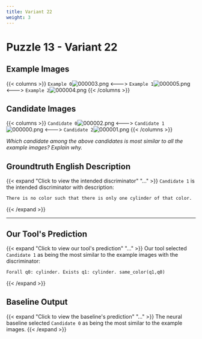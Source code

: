 ```yaml
---
title: Variant 22
weight: 3
---
```


# Puzzle 13 - Variant 22

## Example Images
{{< columns >}}
`Example 0`![000003.png](/clevr-variants/breaking/fovariant-22/render/images/CLEVR_val_000003.png)
<--->
`Example 1`![000005.png](/clevr-variants/breaking/fovariant-22/render/images/CLEVR_val_000005.png)
<--->
`Example 2`![000004.png](/clevr-variants/breaking/fovariant-22/render/images/CLEVR_val_000004.png)
{{< /columns >}}

## Candidate Images
{{< columns >}}
`Candidate 0`![000002.png](/clevr-variants/breaking/fovariant-22/render/images/CLEVR_val_000002.png)
<--->
`Candidate 1`![000000.png](/clevr-variants/breaking/fovariant-22/render/images/CLEVR_val_000000.png)
<--->
`Candidate 2`![000001.png](/clevr-variants/breaking/fovariant-22/render/images/CLEVR_val_000001.png)
{{< /columns >}}

*Which candidate among the above candidates is most similar to all the example images? Explain why.*

## Groundtruth English Description

{{< expand "Click to view the intended discriminator" "..." >}}
`Candidate 1` is the intended discriminator with description:
```plaintext 
There is no color such that there is only one cylinder of that color.
```
{{< /expand >}}

---



## Our Tool's Prediction

{{< expand "Click to view our tool's prediction" "..." >}}
Our tool selected `Candidate 1` as being the most similar to the example images with the discriminator:
```plaintext
Forall q0: cylinder. Exists q1: cylinder. same_color(q1,q0)
```
{{< /expand >}}



## Baseline Output

{{< expand "Click to view the baseline's prediction" "..." >}}
The neural baseline selected `Candidate 0` as being the most similar to the example images.
{{< /expand >}}

